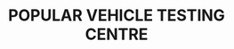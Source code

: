 ---
title: "POPULAR VEHICLE TESTING CENTRE"
url: /kasargod/popular-vehicle-testing-centre/
shop: shop
---